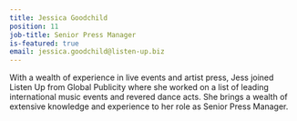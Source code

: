 ```yaml
---
title: Jessica Goodchild
position: 11
job-title: Senior Press Manager
is-featured: true
email: jessica.goodchild@listen-up.biz
---
```


With a wealth of experience in live events and artist press, Jess joined Listen Up from Global Publicity where she worked on a list of leading international music events and revered dance acts. She brings a wealth of extensive knowledge and experience to her role as Senior Press Manager.